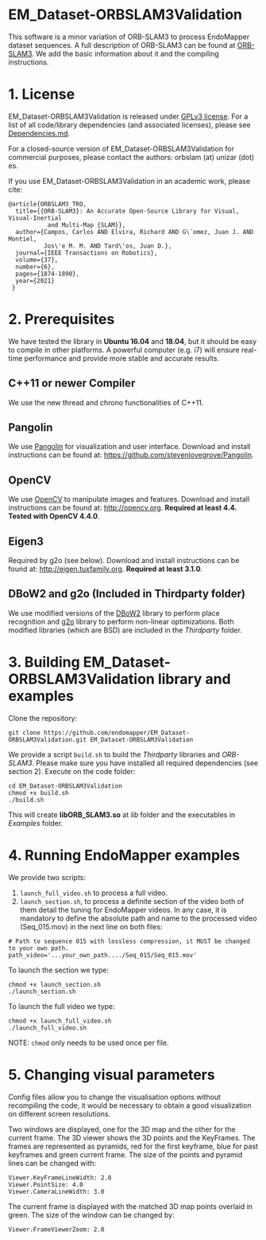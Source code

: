 # EM_Dataset-ORBSLAM3Validation


This software is a minor variation of ORB-SLAM3 to process EndoMapper dataset sequences.
A full description of ORB-SLAM3 can be found at [ORB-SLAM3](https://github.com/UZ-SLAMLab/ORB_SLAM3). We add the basic information about it and the compiling instructions.

# 1. License

EM_Dataset-ORBSLAM3Validation is released under [GPLv3 license](https://github.com/UZ-SLAMLab/ORB_SLAM3/LICENSE). For a list of all code/library dependencies (and associated licenses), please see [Dependencies.md](https://github.com/UZ-SLAMLab/ORB_SLAM3/blob/master/Dependencies.md).

For a closed-source version of EM_Dataset-ORBSLAM3Validation for commercial purposes, please contact the authors: orbslam (at) unizar (dot) es.

If you use EM_Dataset-ORBSLAM3Validation in an academic work, please cite:
  
    @article{ORBSLAM3_TRO,
      title={{ORB-SLAM3}: An Accurate Open-Source Library for Visual, Visual-Inertial 
               and Multi-Map {SLAM}},
      author={Campos, Carlos AND Elvira, Richard AND G\´omez, Juan J. AND Montiel, 
              Jos\'e M. M. AND Tard\'os, Juan D.},
      journal={IEEE Transactions on Robotics}, 
      volume={37},
      number={6},
      pages={1874-1890},
      year={2021}
     }

# 2. Prerequisites
We have tested the library in **Ubuntu 16.04** and **18.04**, but it should be easy to compile in other platforms. A powerful computer (e.g. i7) will ensure real-time performance and provide more stable and accurate results.

## C++11 or newer Compiler
We use the new thread and chrono functionalities of C++11.

## Pangolin
We use [Pangolin](https://github.com/stevenlovegrove/Pangolin) for visualization and user interface. Download and install instructions can be found at: https://github.com/stevenlovegrove/Pangolin.

## OpenCV
We use [OpenCV](http://opencv.org) to manipulate images and features. Download and install instructions can be found at: http://opencv.org. **Required at least 4.4. Tested with OpenCV 4.4.0**.

## Eigen3
Required by g2o (see below). Download and install instructions can be found at: http://eigen.tuxfamily.org. **Required at least 3.1.0**.

## DBoW2 and g2o (Included in Thirdparty folder)
We use modified versions of the [DBoW2](https://github.com/dorian3d/DBoW2) library to perform place recognition and [g2o](https://github.com/RainerKuemmerle/g2o) library to perform non-linear optimizations. Both modified libraries (which are BSD) are included in the *Thirdparty* folder.

# 3. Building EM_Dataset-ORBSLAM3Validation library and examples

Clone the repository:
```
git clone https://github.com/endomapper/EM_Dataset-ORBSLAM3Validation.git EM_Dataset-ORBSLAM3Validation
```

We provide a script `build.sh` to build the *Thirdparty* libraries and *ORB-SLAM3*. Please make sure you have installed all required dependencies (see section 2). Execute on the code folder:
```
cd EM_Dataset-ORBSLAM3Validation
chmod +x build.sh
./build.sh
```

This will create **libORB_SLAM3.so**  at *lib* folder and the executables in *Examples* folder.

# 4. Running EndoMapper examples

We provide two scripts:
 1. `launch_full_video.sh` to process a full video.
 2. `launch_section.sh`, to process a definite section of the video
both of them detail the tuning for EndoMapper videos. In any case, it is mandatory to define the absolute path and name to the processed video (Seq_015.mov) in the next line on both files:

```
# Path to sequence 015 with lossless compression, it MUST be changed to your own path.
path_video='...your_own_path..../Seq_015/Seq_015.mov'
```

To launch the section we type:

```
chmod +x launch_section.sh
./launch_section.sh
```

To launch the full video we type:

```
chmod +x launch_full_video.sh
./launch_full_video.sh
```
NOTE: `chmod` only needs to be used once per file.

# 5. Changing visual parameters

Config files allow you to change the visualisation options without recompiling the code, it would be necessary to obtain a good visualization on different screen resolutions.

Two windows are displayed, one for the 3D map and the other for the current frame. The 3D viewer shows the 3D points and the KeyFrames. The frames are represented
as pyramids, red for the first keyframe, blue for past keyframes and green current frame. The size of the points and pyramid lines can be changed with:
```
Viewer.KeyFrameLineWidth: 2.0 
Viewer.PointSize: 4.0 
Viewer.CameraLineWidth: 3.0
```

The current frame is displayed with the matched 3D map points overlaid in green. The size of the window can be changed by:
```
Viewer.FrameViewerZoom: 2.0
```
